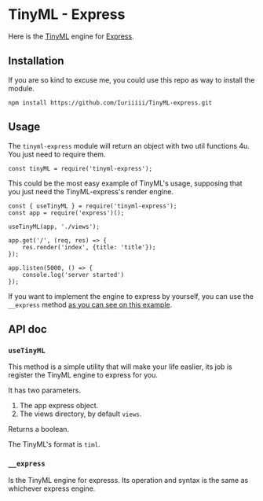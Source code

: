 # TinyML - Express

Here is the <a href="https://github.com/Iuriiiii/TinyML-core">TinyML</a> engine for <a href="https://expressjs.com/">Express</a>.

## Installation

If you are so kind to excuse me, you could use this repo as way to install the module.

    npm install https://github.com/Iuriiiii/TinyML-express.git

## Usage

The `tinyml-express` module will return an object with two util functions 4u. You just need to require them.

    const tinyML = require('tinyml-express');

This could be the most easy example of TinyML's usage, supposing that you just need the TinyML-express's render engine.

    const { useTinyML } = require('tinyml-express');
    const app = require('express')();

    useTinyML(app, './views');

    app.get('/', (req, res) => {
        res.render('index', {title: 'title'});
    });

    app.listen(5000, () => {
        console.log('server started')
    });

If you want to implement the engine to express by yourself, you can use the `__express` method <a href="https://expressjs.com/es/4x/api.html#app.engine">as you can see on this example</a>.

## API doc

### `useTinyML`

This method is a simple utility that will make your life easlier, its job is register the TinyML engine to express for you.

It has two parameters.

1. The app express object.
2. The views directory, by default `views`.

Returns a boolean.

The TinyML's format is `timl`. 

### `__express`

Is the TinyML engine for expresss. Its operation and syntax is the same as whichever express engine.